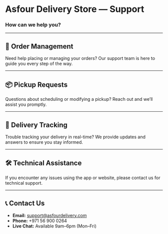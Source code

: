 # Asfour Delivery Store — Support

### How can we help you?

---

## 🛒 Order Management  
Need help placing or managing your orders? Our support team is here to guide you every step of the way.

---

## 📦 Pickup Requests  
Questions about scheduling or modifying a pickup? Reach out and we’ll assist you promptly.

---

## 🚚 Delivery Tracking  
Trouble tracking your delivery in real-time? We provide updates and answers to ensure you stay informed.

---

## 🛠 Technical Assistance  
If you encounter any issues using the app or website, please contact us for technical support.

---

## 📞 Contact Us  
- **Email:** [support@asfourdelivery.com](mailto:support@asfourdelivery.com)  
- **Phone:** +971 56 900 0264
- **Live Chat:** Available 9am–6pm (Mon–Fri)
